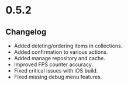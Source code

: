 # 0.5.2

## Changelog

-   Added deleting/ordering items in collections.
-   Added confirmation to various actions.
-   Added manage repository and cache.
-   Improved FPS counter accuracy.
-   Fixed critical issues with iOS build.
-   Fixed missing debug menu features.
